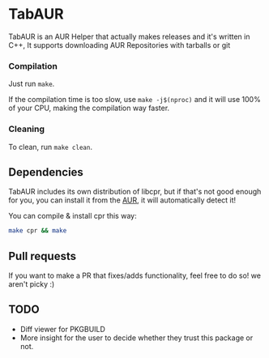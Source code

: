 # TabAUR

TabAUR is an AUR Helper that actually makes releases and it's written in C++, It supports downloading AUR Repositories with tarballs or git

### Compilation
Just run `make`.

If the compilation time is too slow, use `make -j$(nproc)` and it will use 100% of your CPU, making the compilation way faster.

### Cleaning
To clean, run `make clean`.

## Dependencies
TabAUR includes its own distribution of libcpr, but if that's not good enough for you, you can install it from the [AUR](https://aur.archlinux.org/packages/cpr), it will automatically detect it!

You can compile & install cpr this way:
```bash
make cpr && make
```

## Pull requests
If you want to make a PR that fixes/adds functionality, feel free to do so! we aren't picky :)

## TODO

- Diff viewer for PKGBUILD
- More insight for the user to decide whether they trust this package or not.
